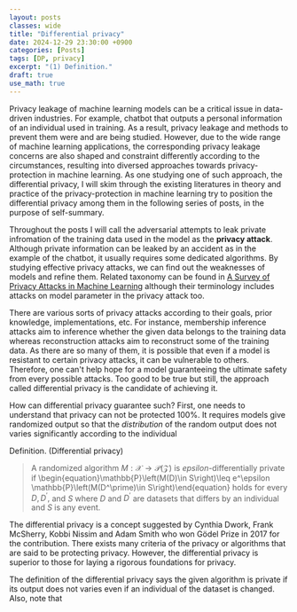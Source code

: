 ```yaml
---
layout: posts
classes: wide
title: "Differential privacy"
date: 2024-12-29 23:30:00 +0900
categories: [Posts]
tags: [DP, privacy]
excerpt: "(1) Definition."
draft: true
use_math: true
---
```


Privacy leakage of machine learning models can be a critical issue in data-driven industries. For example, chatbot that outputs a personal information of an individual used in training. As a result, privacy leakage and methods to prevent them were and are being studied. However, due to the wide range of machine learning applications, the corresponding privacy leakage concerns are also shaped and constraint differently according to the circumstances, resulting into diversed approaches towards privacy-protection in machine learning. As one studying one of such approach, the differential privacy, I will skim through the existing literatures in theory and practice of the privacy-protection in machine learning try to position the differential privacy among them in the following series of posts, in the purpose of self-summary.

Throughout the posts I will call the adversarial attempts to leak private infromation of the training data used in the model as the **privacy attack**. Although private information can be leaked by an accident as in the example of the chatbot, it usually requires some dedicated algorithms. By studying effective privacy attacks, we can find out the weaknesses of models and refine them. Related taxonomy can be found in [A Survey of Privacy Attacks in Machine Learning](https://dl.acm.org/doi/10.1145/3624010) although their terminology includes attacks on model parameter in the privacy attack too.

There are various sorts of privacy attacks according to their goals, prior knowledge, implementations, etc. For instance, membership inference attacks aim to inference whether the given data belongs to the training data whereas reconstruction attacks aim to reconstruct some of the training data. As there are so many of them, it is possible that even if a model is resistant to certain privacy attacks, it can be vulnerable to others. Therefore, one can't help hope for a model guaranteeing the ultimate safety from every possible attacks. Too good to be true but still, the approach called differential privacy is the candidate of achieving it.

How can differential privacy guarantee such? First, one needs to understand that privacy can not be protected 100%.  It requires models give randomized output so that the *distribution* of the random output does not varies significantly according to the individual

Definition. (Differential privacy)
> A randomized algorithm $M:\mathcal{X}\rightarrow\mathcal{P}(\mathcal{Z})$ is $epsilon$-differentially private if
> \begin{equation}\mathbb{P}\left(M(D)\in S\right)\leq e^\epsilon \mathbb{P}\left(M(D^\prime)\in S\right)\end{equation}
> holds for every $D,D^\prime,$ and $S$ where $D$ and $D^\prime$ are datasets that differs by an individual and $S$ is any event.

The differential privacy is a concept suggested by Cynthia Dwork, Frank McSherry, Kobbi Nissim and Adam Smith who won G&ouml;del Prize in 2017 for the contribution. There exists many criteria of the privacy or algorithms that are said to be protecting privacy. However, the differential privacy is superior to those for laying a rigorous foundations for privacy.


The definition of the differential privacy says the given algorithm is private if its output does not varies even if an individual of the dataset is changed. Also, note that 
